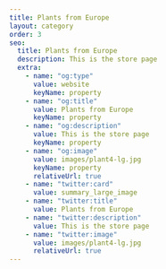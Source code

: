 ```yaml
---
title: Plants from Europe
layout: category
order: 3
seo:
  title: Plants from Europe
  description: This is the store page
  extra:
    - name: "og:type"
      value: website
      keyName: property
    - name: "og:title"
      value: Plants from Europe
      keyName: property
    - name: "og:description"
      value: This is the store page
      keyName: property
    - name: "og:image"
      value: images/plant4-lg.jpg
      keyName: property
      relativeUrl: true
    - name: "twitter:card"
      value: summary_large_image
    - name: "twitter:title"
      value: Plants from Europe
    - name: "twitter:description"
      value: This is the store page
    - name: "twitter:image"
      value: images/plant4-lg.jpg
      relativeUrl: true
---
```

